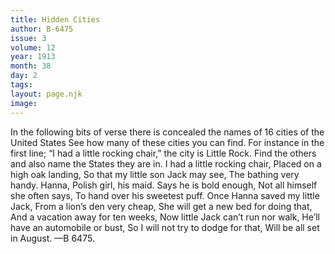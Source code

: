 ```yaml
---
title: Hidden Cities
author: B-6475
issue: 3
volume: 12
year: 1913
month: 38
day: 2
tags:
layout: page.njk
image:
---
```

In the following bits of verse there is concealed the names of 16 cities of the United States See how many of these cities you can find. For instance in the first line;    “I had a little rocking chair,” the city is Little Rock. Find the others and also name the States they are in.    I had a little rocking chair,    Placed on a high oak landing,    So that my little son Jack may see,    The bathing very handy.    Hanna, Polish girl, his maid.    Says he is bold enough,    Not all himself she often says,    To hand over his sweetest puff.    Once Hanna saved my little Jack,    From a lion’s den very cheap,    She will get a new bed for doing that,    And a vacation away for ten weeks,    Now little Jack can’t run nor walk,    He’ll have an automobile or bust,    So I will not try to dodge for that,    Will be all set in August. —B 6475. 


